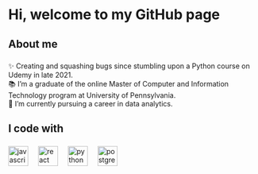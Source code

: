 <h1 align="left">Hi, welcome to my GitHub page</h1>

###

<h2 align="left">About me</h2>

###

<p align="left">
  ✨ Creating and squashing bugs since stumbling upon a Python course on Udemy in late 2021.<br>
  📚 I’m a graduate of the online Master of Computer and Information Technology program at University of Pennsylvania.<br>
  🎯 I’m currently pursuing a career in data analytics.</p>

###

<h2 align="left">I code with</h2>

###

<div align="left">
  <img src="https://cdn.jsdelivr.net/gh/devicons/devicon/icons/javascript/javascript-original.svg" height="40" alt="javascript logo"  />
  <img width="12" />
  <img src="https://cdn.jsdelivr.net/gh/devicons/devicon/icons/react/react-original.svg" height="40" alt="react logo"  />
  <img width="12" />
  <img src="https://cdn.jsdelivr.net/gh/devicons/devicon/icons/python/python-original.svg" height="40" alt="python logo"  />
  <img width="12" />
  <img src="https://cdn.jsdelivr.net/gh/devicons/devicon/icons/postgresql/postgresql-original.svg" height="40" alt="postgresql logo"  />
  <img width="12" />
</div>

###

